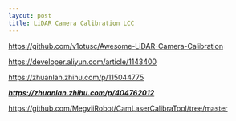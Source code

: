 ```yaml
---
layout: post
title: LiDAR Camera Calibration LCC
---
```


https://github.com/v1otusc/Awesome-LiDAR-Camera-Calibration

https://developer.aliyun.com/article/1143400

https://zhuanlan.zhihu.com/p/115044775

***https://zhuanlan.zhihu.com/p/404762012***

https://github.com/MegviiRobot/CamLaserCalibraTool/tree/master
